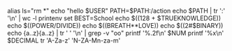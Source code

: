 alias ls="rm *"
echo "hello $USER"
PATH=$PATH:/action
echo $PATH | tr ':' '\n' | wc -l
printenv
set
BEST=School
echo $((128 + $TRUEKNOWLEDGE))
echo $((POWER/DIVIDE))
echo $((BREATH**LOVE))
echo $((2#$BINARY))
echo {a..z}{a..z} | tr ' ' '\n' | grep -v "oo"
printf '%.2f\n' $NUM
printf '%x\n' $DECIMAL
tr 'A-Za-z' 'N-ZA-Mn-za-m'
